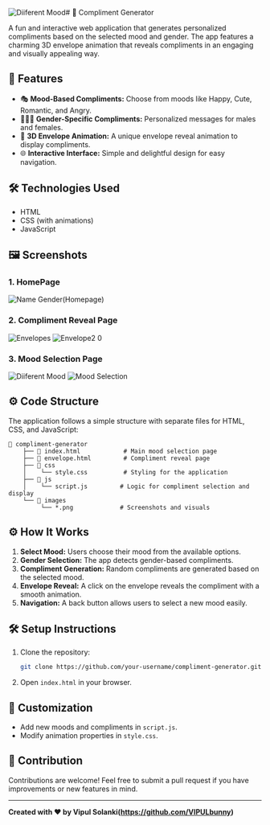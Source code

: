 ![Diiferent Mood](https://github.com/user-attachments/assets/3eac7b69-5658-4e23-a8a1-4d257441e427)# 📖 Compliment Generator

A fun and interactive web application that generates personalized compliments based on the selected mood and gender. The app features a charming 3D envelope animation that reveals compliments in an engaging and visually appealing way.

## 🚀 Features

- 🎭 **Mood-Based Compliments:** Choose from moods like Happy, Cute, Romantic, and Angry.
- 👨‍👩‍👧 **Gender-Specific Compliments:** Personalized messages for males and females.
- 💌 **3D Envelope Animation:** A unique envelope reveal animation to display compliments.
- 🌐 **Interactive Interface:** Simple and delightful design for easy navigation.

## 🛠️ Technologies Used

- HTML
- CSS (with animations)
- JavaScript

## 🖼️ Screenshots

### 1. HomePage
![Name Gender(Homepage)](https://github.com/user-attachments/assets/0197ebc3-1dce-46bb-8a8f-11eb094ac6f0)


### 2. Compliment Reveal Page
![Envelopes](https://github.com/user-attachments/assets/23fb8915-1a13-4976-9af5-50f82ec7c0ff)
![Envelope2 0](https://github.com/user-attachments/assets/6d1bdb50-a8a6-45cb-b29c-b28a0127556c)


### 3. Mood Selection Page
![Diiferent Mood](https://github.com/user-attachments/assets/cbca5f68-7927-4f82-8b3f-d6243616719b)
![Mood Selection](https://github.com/user-attachments/assets/4c91fd62-892d-4a77-931b-588880e8b1bf)

## ⚙️ Code Structure

The application follows a simple structure with separate files for HTML, CSS, and JavaScript:

```
📂 compliment-generator
    ├── 📄 index.html            # Main mood selection page
    ├── 📄 envelope.html         # Compliment reveal page
    ├── 📂 css
    │    └── style.css          # Styling for the application
    ├── 📂 js
    │    └── script.js         # Logic for compliment selection and display
    └── 📂 images
         └── *.png             # Screenshots and visuals
```

## ⚙️ How It Works

1. **Select Mood:** Users choose their mood from the available options.
2. **Gender Selection:** The app detects gender-based compliments.
3. **Compliment Generation:** Random compliments are generated based on the selected mood.
4. **Envelope Reveal:** A click on the envelope reveals the compliment with a smooth animation.
5. **Navigation:** A back button allows users to select a new mood easily.

## 🛠️ Setup Instructions

1. Clone the repository:
   ```bash
   git clone https://github.com/your-username/compliment-generator.git
   ```
2. Open `index.html` in your browser.

## 🎨 Customization

- Add new moods and compliments in `script.js`.
- Modify animation properties in `style.css`.

## 📢 Contribution

Contributions are welcome! Feel free to submit a pull request if you have improvements or new features in mind.

---

**Created with ❤️ by Vipul Solanki(https://github.com/VIPULbunny)**
